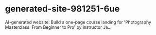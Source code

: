 # generated-site-981251-6ue
AI-generated website: Build a one-page course landing for 'Photography Masterclass: From Beginner to Pro' by instructor Ja...
